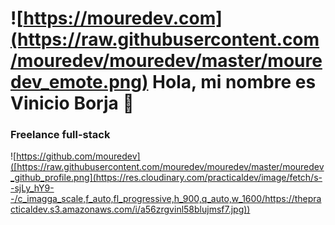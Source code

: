 # ![https://mouredev.com](https://raw.githubusercontent.com/mouredev/mouredev/master/mouredev_emote.png) Hola, mi nombre es Vinicio Borja 👋
### Freelance full-stack

![https://github.com/mouredev]([https://raw.githubusercontent.com/mouredev/mouredev/master/mouredev_github_profile.png](https://res.cloudinary.com/practicaldev/image/fetch/s--sjLy_hY9--/c_imagga_scale,f_auto,fl_progressive,h_900,q_auto,w_1600/https://thepracticaldev.s3.amazonaws.com/i/a56zrgvinl58blujmsf7.jpg))

